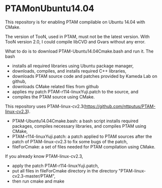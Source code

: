 PTAMonUbuntu14.04
=================

This repository is for enabling PTAM compilable on Ubuntu 14.04 with CMake.

The version of TooN, used in PTAM, must not be the latest version. With TooN version 2.0, I could compile libCVD and Gvars without any error.

What to do is to download PTAM-Ubuntu14.04Cmake.bash and run it. The bash
- installs all required libraries using Ubuntu package manager,
- downloads, compiles, and installs required C++ libraries,
- downloads PTAM source code and patches provided by Kameda Lab on github,
- downloads CMake related files from github
- applies my patch PTAM-r114-linuxYuji.patch to the source, and
- compiles the PTAM source using CMake.

This repository uses PTAM-linux-cv2.3(https://github.com/nttputus/PTAM-linux-cv2.3).
- PTAM-Ubuntu14.04Cmake.bash: a bash script installs required packages, compiles necessary libraries, and compiles PTAM using CMake,
- PTAM-r114-linuxYuji.patch: a patch applied to PTAM sources after the patch of PTAM-linux-cv2.3 to fix some bugs of the patch,
- fileForCmake: a set of files needed for PTAM compilation using CMake.

If you already know PTAM-linux-cv2.3,
- apply the patch PTAM-r114-linuxYuji.patch,
- put all files in fileForCmake directory in the directory "PTAM-linux-cv2.3-master/PTAM",
- then run cmake and make
